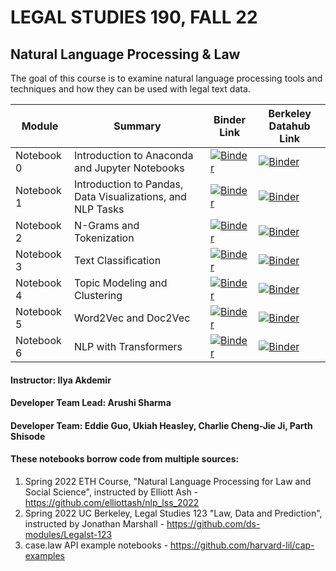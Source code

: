 # LEGAL STUDIES 190, FALL 22
## Natural Language Processing & Law

The goal of this course is to examine natural language processing tools and techniques and how they can be used with legal text data. 

| Module         | Summary                                       | Binder Link          |Berkeley Datahub Link           |
|---------------|-----------------------------------------------|----------------------|--------------------------------|
| Notebook 0     | Introduction to Anaconda and Jupyter Notebooks    | [![Binder](https://mybinder.org/badge.svg)]() | [![Binder](https://img.shields.io/badge/Launch-UCB%20Datahub-blue.svg)]() |
| Notebook 1    | Introduction to Pandas, Data Visualizations, and NLP Tasks                 | [![Binder](https://mybinder.org/badge.svg)]() | [![Binder](https://img.shields.io/badge/Launch-UCB%20Datahub-blue.svg)]() |
| Notebook 2     | N-Grams and Tokenization                     | [![Binder](https://mybinder.org/badge.svg)]() | [![Binder](https://img.shields.io/badge/Launch-UCB%20Datahub-blue.svg)]() |
| Notebook 3     | Text Classification                    | [![Binder](https://mybinder.org/badge.svg)]() | [![Binder](https://img.shields.io/badge/Launch-UCB%20Datahub-blue.svg)]() |
| Notebook 4     | Topic Modeling and Clustering                    | [![Binder](https://mybinder.org/badge.svg)]() | [![Binder](https://img.shields.io/badge/Launch-UCB%20Datahub-blue.svg)]() |
| Notebook 5     | Word2Vec and Doc2Vec                     | [![Binder](https://mybinder.org/badge.svg)]() | [![Binder](https://img.shields.io/badge/Launch-UCB%20Datahub-blue.svg)]() |
| Notebook 6     | NLP with Transformers                    | [![Binder](https://mybinder.org/badge.svg)]() | [![Binder](https://img.shields.io/badge/Launch-UCB%20Datahub-blue.svg)]() |

#### Instructor: Ilya Akdemir
#### Developer Team Lead: Arushi Sharma
#### Developer Team: Eddie Guo, Ukiah Heasley, Charlie Cheng-Jie Ji, Parth Shisode
#### These notebooks borrow code from multiple sources:
1) Spring 2022 ETH Course, "Natural Language Processing for Law and Social Science", instructed by Elliott Ash - https://github.com/elliottash/nlp_lss_2022
2) Spring 2022 UC Berkeley, Legal Studies 123 "Law, Data and Prediction", instructed by Jonathan Marshall - https://github.com/ds-modules/Legalst-123
3) case.law API example notebooks - https://github.com/harvard-lil/cap-examples
